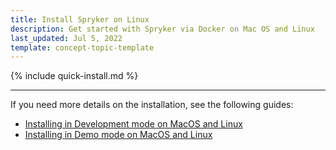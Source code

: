 ```yaml
---
title: Install Spryker on Linux
description: Get started with Spryker via Docker on Mac OS and Linux
last_updated: Jul 5, 2022
template: concept-topic-template
---
```


{% include quick-install.md %}

---

If you need more details on the installation, see the following guides:
- [Installing in Development mode on MacOS and Linux](/docs/scos/dev/setup/installing-spryker-with-docker/installation-guides/installing-in-development-mode-on-macos-and-linux.html)
- [Installing in Demo mode on MacOS and Linux](/docs/scos/dev/setup/installing-spryker-with-docker/installation-guides/installing-in-demo-mode-on-macos-and-linux.html)

